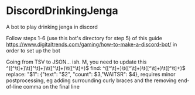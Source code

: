 # DiscordDrinkingJenga
A bot to play drinking jenga in discord

Follow steps 1-6 (use this bot's directory for step 5) of this guide
https://www.digitaltrends.com/gaming/how-to-make-a-discord-bot/
in order to set up the bot

Going from TSV to JSON... ish. M, you need to update this
^([^\t]+)\t([^\t]+)\t([^\t]+)\t([^\t]+)$
find: ^([^\t]+)\t([^\t]+)\t([^\t]+)\t([^\t]+)$
replace: "$1": {"text": "$2", "count": $3,"WAITSR": $4},
requires minor postprocessing, eg adding surrounding curly braces and the removing end-of-line comma on the final line